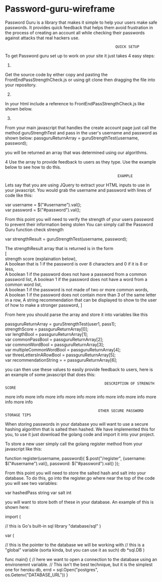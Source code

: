 # Password-guru-wireframe
Password Guru is a library that makes it simple to help your users make safe passwords. It provides quick feedback that helps them avoid frustration in the process of creating an account all while checking their passwords against attacks that real hackers use. 

                                                       QUICK SETUP
To get Password guru set up to work on your site it just takes 4 easy steps:

1. 
Get the source code by either copy and pasting the FrontEndPassStrengthCheck.js or using git clone then dragging the file into your repository.


2.
In your html include a reference to  FrontEndPassStrengthCheck.js like shown below.
<script src="FrontEndPassStrengthCheck.js"></script>

3.
From your main javascript that handles the create account page just call the method guruStrengthTest and pass in the user's username and password as shown below:
passguruReturnArray = guruStrengthTest(username, password);

you will be returned an array that was determined using our algorithms. 

4 
Use the array to provide feedback to users as they type. Use the example below to see how to do this.

                                                        EXAMPLE

Lets say that you are using JQuery to extract your HTML inputs to use in your javascript.
You would grab the username and password with lines of code like this:

  var username = $("#username").val();                                                                                    
  var password = $("#password").val();
 
From this point you will need to verify the strength of your users password to prevent their information being stolen
You can simply call the Password Guru function check strength                                                                          

  var strengthResult = guruStrengthTest(username, password);
  
The strengthResult array that is returned is in the form                                                                          
[                                                                                                                                 
strength score (explaination below),                                                                                   
A boolean that is 1 if the password is over 8 characters and 0 if it is 8 or less,                                 
A boolean 1 if the password does not have a password from a common password list, 
A boolean 1 if the password does not have a word from a common word list,                                                     
A boolean 1 if the password is not made of two or more common words,                                                              
A boolean 1 if the password does not contain more than 3 of the same letter in a row,
A string recommendation that can be displayed to show to the user of how to make a stronger password,
]                                                                          

From here you should parse the array and store it into variables like this

passguruReturnArray = guruStrengthTest(user1, pass1);                                                                          
strengthScore = passguruReturnArray[0];                                                                          
var lengthBool = passguruReturnArray[1];                                                                          
var commonPassBool = passguruReturnArray[2];                                                                          
var commonWordBool = passguruReturnArray[3];                                                                          
var multipleCommonWordBool = passguruReturnArray[4];       
var threeLettersInARowBool = passguruReturnArray[5];                                                             
var recommendationString = = passguruReturnArray[6]; 


you can then use these values to easily provide feedback to users, here is an example of some javascript that does this:


                                                 


                                                  DESCRIPTION OF STRENGTH SCORE
more info
more info
more info
more info
more info
more info
more info
more info
more info


                                               OTHER SECURE PASSWORD STORAGE TIPS
When storing passwords in your database you will want to use a secure hashing algorithm that is salted then hashed.
We have implemented this for you, to use it just download the golang code and import it into your project.

To store a new user simply call the golang register method from your javascript like this:

function register(username, password){
    $.post("/register", {username: $("#username").val(), password: $("#password").val()
    });


From this point you will need to store the salted hash and salt into your database.
To do this, go into the register.go where near the top of the code you will see two variables:


var hashedPass string
var salt int

you will want to store both of these in your database. An example of this is shown here:

import (

   // this is Go's built-in sql library
   "database/sql"
)

var (

   // this is the pointer to the database we will be working with
   // this is a "global" variable (sorta kinda, but you can use it as such)
   db *sql.DB
)

func main() {
    // here we want to open a connection to the database using an environemnt variable.
    // This isn't the best technique, but it is the simplest one for heroku
    db, errd = sql.Open("postgres", os.Getenv("DATABASE_URL"))
}
